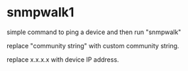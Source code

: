 # snmpwalk1
simple command to ping a device and then run "snmpwalk"

replace "community string" with custom community string.

replace x.x.x.x with device IP address.
